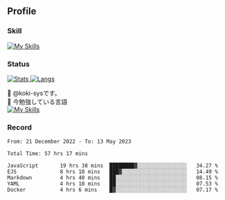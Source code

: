 ## Profile
### Skill
[![My Skills](https://skillicons.dev/icons?i=html,css,javascript,php,java,nodejs,react,bootstrap,docker,laravel,git,github,githubactions,materialui&theme=dark)](https://skillicons.dev)<br>
### Status
[![Stats](https://github-readme-stats.vercel.app/api?username=koki-sys&count_private=true&show_icons=true)
![Langs](https://github-readme-stats.vercel.app/api/top-langs/?username=koki-sys&layout=compact)](https://github.com/koki-sys)

👋 @koki-sysです。<br/>
🌱 今勉強している言語<br/>
[![My Skills](https://skillicons.dev/icons?i=typescript,react,golang&theme=dark)](https://skillicons.dev)


<!---
koki-sys/koki-sys is a ✨ special ✨ repository because its `README.md` (this file) appears on your GitHub profile.
You can click the Preview link to take a look at your changes.
--->

### Record
<!--START_SECTION:waka-->

```text
From: 21 December 2022 - To: 13 May 2023

Total Time: 57 hrs 17 mins

JavaScript       19 hrs 38 mins  ████████▓░░░░░░░░░░░░░░░░   34.27 %
EJS              8 hrs 18 mins   ███▓░░░░░░░░░░░░░░░░░░░░░   14.49 %
Markdown         4 hrs 40 mins   ██░░░░░░░░░░░░░░░░░░░░░░░   08.15 %
YAML             4 hrs 18 mins   ██░░░░░░░░░░░░░░░░░░░░░░░   07.53 %
Docker           4 hrs 6 mins    █▓░░░░░░░░░░░░░░░░░░░░░░░   07.17 %
```

<!--END_SECTION:waka-->
